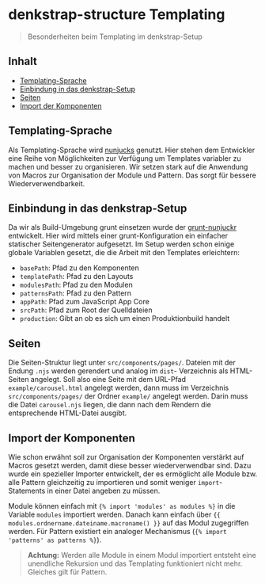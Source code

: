 # denkstrap-structure Templating

> Besonderheiten beim Templating im denkstrap-Setup

## Inhalt

- [Templating-Sprache](#templating-sprache)
- [Einbindung in das denkstrap-Setup](#einbindung-in-das-denkstrap-setup)
- [Seiten](#seiten)
- [Import der Komponenten](#import-der-komponenten)

## Templating-Sprache

Als Templating-Sprache wird [nunjucks](https://mozilla.github.io/nunjucks/) genutzt. Hier stehen dem Entwickler eine
Reihe von Möglichkeiten zur Verfügung um Templates variabler zu machen und besser zu organisieren. Wir setzen stark auf
die Anwendung von Macros zur Organisation der Module und Pattern. Das sorgt für bessere Wiederverwendbarkeit.

## Einbindung in das denkstrap-Setup

Da wir als Build-Umgebung grunt einsetzen wurde der [grunt-nunjuckr](https://github.com/denkwerk/grunt-nunjuckr)
entwickelt. Hier wird mittels einer grunt-Konfiguration ein einfacher statischer Seitengenerator aufgesetzt. Im Setup
werden schon einige globale Variablen gesetzt, die die Arbeit mit den Templates erleichtern:

- `basePath`: Pfad zu den Komponenten
- `templatePath`: Pfad zu den Layouts
- `modulesPath`: Pfad zu den Modulen
- `patternsPath`: Pfad zu den Pattern
- `appPath`: Pfad zum JavaScript App Core
- `srcPath`: Pfad zum Root der Quelldateien
- `production`: Gibt an ob es sich um einen Produktionbuild handelt

## Seiten

Die Seiten-Struktur liegt unter `src/components/pages/`. Dateien mit der Endung `.njs` werden gerendert und analog im `dist`-
Verzeichnis als HTML-Seiten angelegt. Soll also eine Seite mit dem URL-Pfad `example/carousel.html` angelegt werden, dann muss
im Verzeichnis `src/components/pages/` der Ordner `example/` angelegt werden. Darin muss die Datei `carousel.njs` liegen,
die dann nach dem Rendern die entsprechende HTML-Datei ausgibt.

## Import der Komponenten

Wie schon erwähnt soll zur Organisation der Komponenten verstärkt auf Macros gesetzt werden, damit diese besser wiederverwendbar
sind. Dazu wurde ein spezieller Importer entwickelt, der es ermöglicht alle Module bzw. alle Pattern gleichzeitig zu
importieren und somit weniger `import`-Statements in einer Datei angeben zu müssen.

Module können einfach mit `{% import 'modules' as modules %}` in die Variable `modules` importiert werden. Danach kann einfach über
`{{ modules.ordnername.dateiname.macroname() }}` auf das Modul zugegriffen werden. Für Pattern existiert ein analoger Mechanismus
(`{% import 'patterns' as patterns %}`).

> __Achtung:__ Werden alle Module in einem Modul importiert entsteht eine unendliche Rekursion und das Templating funktioniert
nicht mehr. Gleiches gilt für Pattern.
